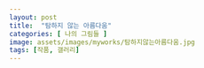 ```yaml
---
layout: post
title:  "탐하지 않는 아름다움"
categories: [ 나의 그림들 ]
image: assets/images/myworks/탐하지않는아름다움.jpg
tags: [작품, 갤러리]
---
```

